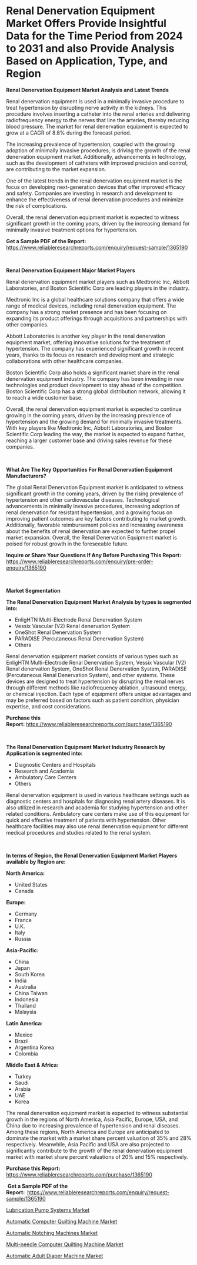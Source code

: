 <p><h1>Renal Denervation Equipment Market Offers Provide Insightful Data for the Time Period from 2024 to 2031 and also Provide Analysis Based on Application, Type, and Region</h1></p><p><strong>Renal Denervation Equipment Market Analysis and Latest Trends</strong></p>
<p><p>Renal denervation equipment is used in a minimally invasive procedure to treat hypertension by disrupting nerve activity in the kidneys. This procedure involves inserting a catheter into the renal arteries and delivering radiofrequency energy to the nerves that line the arteries, thereby reducing blood pressure. The market for renal denervation equipment is expected to grow at a CAGR of 8.8% during the forecast period.</p><p>The increasing prevalence of hypertension, coupled with the growing adoption of minimally invasive procedures, is driving the growth of the renal denervation equipment market. Additionally, advancements in technology, such as the development of catheters with improved precision and control, are contributing to the market expansion.</p><p>One of the latest trends in the renal denervation equipment market is the focus on developing next-generation devices that offer improved efficacy and safety. Companies are investing in research and development to enhance the effectiveness of renal denervation procedures and minimize the risk of complications.</p><p>Overall, the renal denervation equipment market is expected to witness significant growth in the coming years, driven by the increasing demand for minimally invasive treatment options for hypertension.</p></p>
<p><strong>Get a Sample PDF of the Report:&nbsp;</strong> <a href="https://www.reliableresearchreports.com/enquiry/request-sample/1365190">https://www.reliableresearchreports.com/enquiry/request-sample/1365190</a></p>
<p>&nbsp;</p>
<p><strong>Renal Denervation Equipment Major Market Players</strong></p>
<p><p>Renal denervation equipment market players such as Medtronic Inc, Abbott Laboratories, and Boston Scientific Corp are leading players in the industry.</p><p>Medtronic Inc is a global healthcare solutions company that offers a wide range of medical devices, including renal denervation equipment. The company has a strong market presence and has been focusing on expanding its product offerings through acquisitions and partnerships with other companies.</p><p>Abbott Laboratories is another key player in the renal denervation equipment market, offering innovative solutions for the treatment of hypertension. The company has experienced significant growth in recent years, thanks to its focus on research and development and strategic collaborations with other healthcare companies.</p><p>Boston Scientific Corp also holds a significant market share in the renal denervation equipment industry. The company has been investing in new technologies and product development to stay ahead of the competition. Boston Scientific Corp has a strong global distribution network, allowing it to reach a wide customer base.</p><p>Overall, the renal denervation equipment market is expected to continue growing in the coming years, driven by the increasing prevalence of hypertension and the growing demand for minimally invasive treatments. With key players like Medtronic Inc, Abbott Laboratories, and Boston Scientific Corp leading the way, the market is expected to expand further, reaching a larger customer base and driving sales revenue for these companies.</p></p>
<p>&nbsp;</p>
<p><strong>What Are The Key Opportunities For Renal Denervation Equipment Manufacturers?</strong></p>
<p><p>The global Renal Denervation Equipment market is anticipated to witness significant growth in the coming years, driven by the rising prevalence of hypertension and other cardiovascular diseases. Technological advancements in minimally invasive procedures, increasing adoption of renal denervation for resistant hypertension, and a growing focus on improving patient outcomes are key factors contributing to market growth. Additionally, favorable reimbursement policies and increasing awareness about the benefits of renal denervation are expected to further propel market expansion. Overall, the Renal Denervation Equipment market is poised for robust growth in the foreseeable future.</p></p>
<p><strong>Inquire or Share Your Questions If Any Before Purchasing This Report:</strong> <a href="https://www.reliableresearchreports.com/enquiry/pre-order-enquiry/1365190">https://www.reliableresearchreports.com/enquiry/pre-order-enquiry/1365190</a></p>
<p>&nbsp;</p>
<p><strong>Market Segmentation</strong></p>
<p><strong>The Renal Denervation Equipment Market Analysis by types is segmented into:</strong></p>
<p><ul><li>EnligHTN Multi-Electrode Renal Denervation System</li><li>Vessix Vascular (V2) Renal denervation System</li><li>OneShot Renal Denervation System</li><li>PARADISE (Percutaneous Renal Denervation System)</li><li>Others</li></ul></p>
<p><p>Renal denervation equipment market consists of various types such as EnligHTN Multi-Electrode Renal Denervation System, Vessix Vascular (V2) Renal denervation System, OneShot Renal Denervation System, PARADISE (Percutaneous Renal Denervation System), and other systems. These devices are designed to treat hypertension by disrupting the renal nerves through different methods like radiofrequency ablation, ultrasound energy, or chemical injection. Each type of equipment offers unique advantages and may be preferred based on factors such as patient condition, physician expertise, and cost considerations.</p></p>
<p><strong>Purchase this Report:&nbsp;</strong><a href="https://www.reliableresearchreports.com/purchase/1365190">https://www.reliableresearchreports.com/purchase/1365190</a></p>
<p>&nbsp;</p>
<p><strong>The Renal Denervation Equipment Market Industry Research by Application is segmented into:</strong></p>
<p><ul><li>Diagnostic Centers and Hospitals</li><li>Research and Academia</li><li>Ambulatory Care Centers</li><li>Others</li></ul></p>
<p><p>Renal denervation equipment is used in various healthcare settings such as diagnostic centers and hospitals for diagnosing renal artery diseases. It is also utilized in research and academia for studying hypertension and other related conditions. Ambulatory care centers make use of this equipment for quick and effective treatment of patients with hypertension. Other healthcare facilities may also use renal denervation equipment for different medical procedures and studies related to the renal system.</p></p>
<p>&nbsp;</p>
<p><strong>In terms of Region, the Renal Denervation Equipment Market Players available by Region are:</strong></p>
<p>
    <p> <strong> North America: </strong>
        <ul>
            <li>United States</li>
            <li>Canada</li>
        </ul>
        </p> 
    <p> <strong> Europe: </strong>
        <ul>
            <li>Germany</li>
            <li>France</li>
            <li>U.K.</li>
            <li>Italy</li>
            <li>Russia</li>
        </ul>
        </p> 
    <p> <strong> Asia-Pacific: </strong>
        <ul>
            <li>China</li>
            <li>Japan</li>
            <li>South Korea</li>
            <li>India</li>
            <li>Australia</li>
            <li>China Taiwan</li>
            <li>Indonesia</li>
            <li>Thailand</li>
            <li>Malaysia</li>
        </ul>
        </p> 
    <p> <strong> Latin America: </strong>
        <ul>
            <li>Mexico</li>
            <li>Brazil</li>
            <li>Argentina Korea</li>
            <li>Colombia</li>
        </ul>
        </p> 
    <p> <strong> Middle East & Africa: </strong>
        <ul>
            <li>Turkey</li>
            <li>Saudi</li>
            <li>Arabia</li>
            <li>UAE</li>
            <li>Korea</li>
        </ul>
    </p>
    </p>
<p><p>The renal denervation equipment market is expected to witness substantial growth in the regions of North America, Asia Pacific, Europe, USA, and China due to increasing prevalence of hypertension and renal diseases. Among these regions, North America and Europe are anticipated to dominate the market with a market share percent valuation of 35% and 28% respectively. Meanwhile, Asia Pacific and USA are also projected to significantly contribute to the growth of the renal denervation equipment market with market share percent valuations of 20% and 15% respectively.</p></p>
<p><strong>Purchase this Report: </strong><a href="https://www.reliableresearchreports.com/purchase/1365190">https://www.reliableresearchreports.com/purchase/1365190</a></p>
<p>&nbsp;<strong>Get a Sample PDF of the Report:&nbsp;&nbsp;</strong><a href="https://www.reliableresearchreports.com/enquiry/request-sample/1365190">https://www.reliableresearchreports.com/enquiry/request-sample/1365190</a></p>
<p><strong></strong></p>
<p><p><a href="https://medium.com/@seansandoval1935/lubrication-pump-systems-market-insights-into-market-cagr-market-trends-and-growth-strategies-c805a53d429c">Lubrication Pump Systems Market</a></p><p><a href="https://medium.com/@seansandoval1935/automatic-computer-quilting-machine-market-competitive-analysis-market-trends-and-forecast-to-32f68ca9bb80">Automatic Computer Quilting Machine Market</a></p><p><a href="https://medium.com/@seansandoval1935/automatic-notching-machines-market-size-cagr-trends-2024-2030-fe0481ee7644">Automatic Notching Machines Market</a></p><p><a href="https://medium.com/@seansandoval1935/multi-needle-computer-quilting-machine-market-research-report-its-history-and-forecast-2024-to-384d484a9d13">Multi-needle Computer Quilting Machine Market</a></p><p><a href="https://medium.com/@seansandoval1935/automatic-adult-diaper-machine-market-report-reveals-the-latest-trends-and-growth-opportunities-of-d995c88e2913">Automatic Adult Diaper Machine Market</a></p></p>